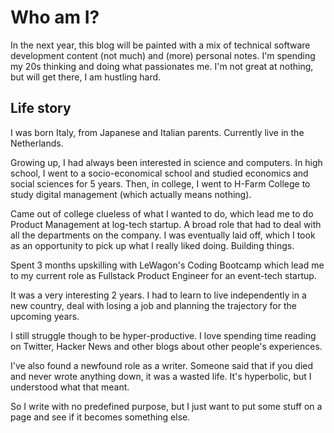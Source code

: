 <!-- ---
draft: False
date: 2024-01-01
slug: whoami
categories:
  - Personal
authors:
  - jxnl
--- -->

# Who am I?

In the next year, this blog will be painted with a mix of technical software development content (not much) and (more) personal notes. I'm spending my 20s thinking and doing what passionates me. I'm not great at nothing, but will get there, I am hustling hard.

## Life story

I was born Italy, from Japanese and Italian parents. Currently live in the Netherlands.

<!-- more -->

Growing up, I had always been interested in science and computers. In high school, I went to a socio-economical school and studied economics and social sciences for 5 years. Then, in college, I went to H-Farm College to study digital management (which actually means nothing).

Came out of college clueless of what I wanted to do, which lead me to do Product Management at log-tech startup. A broad role that had to deal with all the departments on the company.
I was eventually laid off, which I took as an opportunity to pick up what I really liked doing. Building things.

Spent 3 months upskilling with LeWagon's Coding Bootcamp which lead me to my current role as Fullstack Product Engineer for an event-tech startup.

<!-- ## Ouch

Near the end of 2020, I was diagnosed with RSI and had to take a break from work. I spent the next 6 months recovering and learning to live with the pain. I had likely worked too much and too hard, and my body was telling me to slow down. I'm still recovering, but I'm doing much better now. -->

It was a very interesting 2 years.
I had to learn to live independently in a new country, deal with losing a job and planning the trajectory for the upcoming years.

I still struggle though to be hyper-productive. I love spending time reading on Twitter, Hacker News and other blogs about other people's experiences.

I've also found a newfound role as a writer. Someone said that if you died and never wrote anything down, it was a wasted life. It's hyperbolic, but I understood what that meant.

So I write with no predefined purpose, but I just want to put some stuff on a page and see if it becomes something else.
